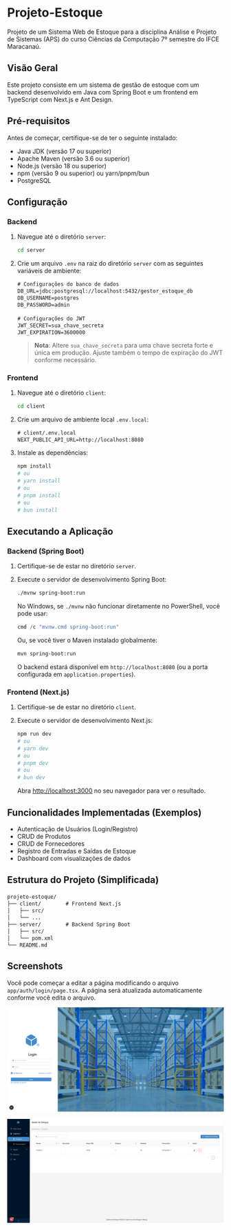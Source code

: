 # Projeto-Estoque

Projeto de um Sistema Web de Estoque para a disciplina Análise e Projeto de Sistemas (APS) do curso Ciências da Computação 7º semestre do IFCE Maracanaú.

## Visão Geral

Este projeto consiste em um sistema de gestão de estoque com um backend desenvolvido em Java com Spring Boot e um frontend em TypeScript com Next.js e Ant Design.

## Pré-requisitos

Antes de começar, certifique-se de ter o seguinte instalado:

* Java JDK (versão 17 ou superior)
* Apache Maven (versão 3.6 ou superior)
* Node.js (versão 18 ou superior)
* npm (versão 9 ou superior) ou yarn/pnpm/bun
* PostgreSQL

## Configuração

### Backend

1. Navegue até o diretório `server`:

   ```bash
   cd server
   ```

2. Crie um arquivo `.env` na raiz do diretório `server` com as seguintes variáveis de ambiente:

   ```env
   # Configurações do banco de dados
   DB_URL=jdbc:postgresql://localhost:5432/gestor_estoque_db
   DB_USERNAME=postgres
   DB_PASSWORD=admin

   # Configurações do JWT
   JWT_SECRET=sua_chave_secreta
   JWT_EXPIRATION=3600000
   ```

   > **Nota**: Altere `sua_chave_secreta` para uma chave secreta forte e única em produção. Ajuste também o tempo de expiração do JWT conforme necessário.

### Frontend

1. Navegue até o diretório `client`:

   ```bash
   cd client
   ```

2. Crie um arquivo de ambiente local `.env.local`:

   ```plaintext
   # client/.env.local
   NEXT_PUBLIC_API_URL=http://localhost:8080
   ```

3. Instale as dependências:

   ```bash
   npm install
   # ou
   # yarn install
   # ou
   # pnpm install
   # ou
   # bun install
   ```

## Executando a Aplicação

### Backend (Spring Boot)

1. Certifique-se de estar no diretório `server`.

2. Execute o servidor de desenvolvimento Spring Boot:

   ```bash
   ./mvnw spring-boot:run
   ```

   No Windows, se `./mvnw` não funcionar diretamente no PowerShell, você pode usar:

   ```powershell
   cmd /c "mvnw.cmd spring-boot:run"
   ```

   Ou, se você tiver o Maven instalado globalmente:

   ```bash
   mvn spring-boot:run
   ```

   O backend estará disponível em `http://localhost:8080` (ou a porta configurada em `application.properties`).

### Frontend (Next.js)

1. Certifique-se de estar no diretório `client`.

2. Execute o servidor de desenvolvimento Next.js:

   ```bash
   npm run dev
   # ou
   # yarn dev
   # ou
   # pnpm dev
   # ou
   # bun dev
   ```

   Abra [http://localhost:3000](http://localhost:3000) no seu navegador para ver o resultado.

## Funcionalidades Implementadas (Exemplos)

* Autenticação de Usuários (Login/Registro)
* CRUD de Produtos
* CRUD de Fornecedores
* Registro de Entradas e Saídas de Estoque
* Dashboard com visualizações de dados

## Estrutura do Projeto (Simplificada)

```text
projeto-estoque/
├── client/        # Frontend Next.js
│   ├── src/
│   └── ...
├── server/        # Backend Spring Boot
│   ├── src/
│   └── pom.xml
└── README.md
```

## Screenshots

Você pode começar a editar a página modificando o arquivo `app/auth/login/page.tsx`. A página será atualizada automaticamente conforme você edita o arquivo.

![login page printscreen](client/public/login-page-printscreen.png)

![produtos page printscreen](client/public/print-produtos.png)
